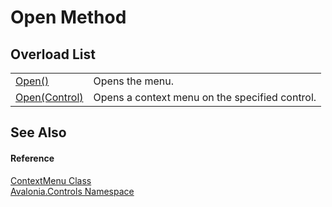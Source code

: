 # Open Method


## Overload List
<table>
<tr>
<td><a href="M_Avalonia_Controls_ContextMenu_Open">Open()</a></td>
<td>Opens the menu.</td>
</tr>
<tr>
<td><a href="M_Avalonia_Controls_ContextMenu_Open_1">Open(Control)</a></td>
<td>Opens a context menu on the specified control.</td>
</tr>
</table>

## See Also


#### Reference
<a href="T_Avalonia_Controls_ContextMenu">ContextMenu Class</a>  
<a href="N_Avalonia_Controls">Avalonia.Controls Namespace</a>  
